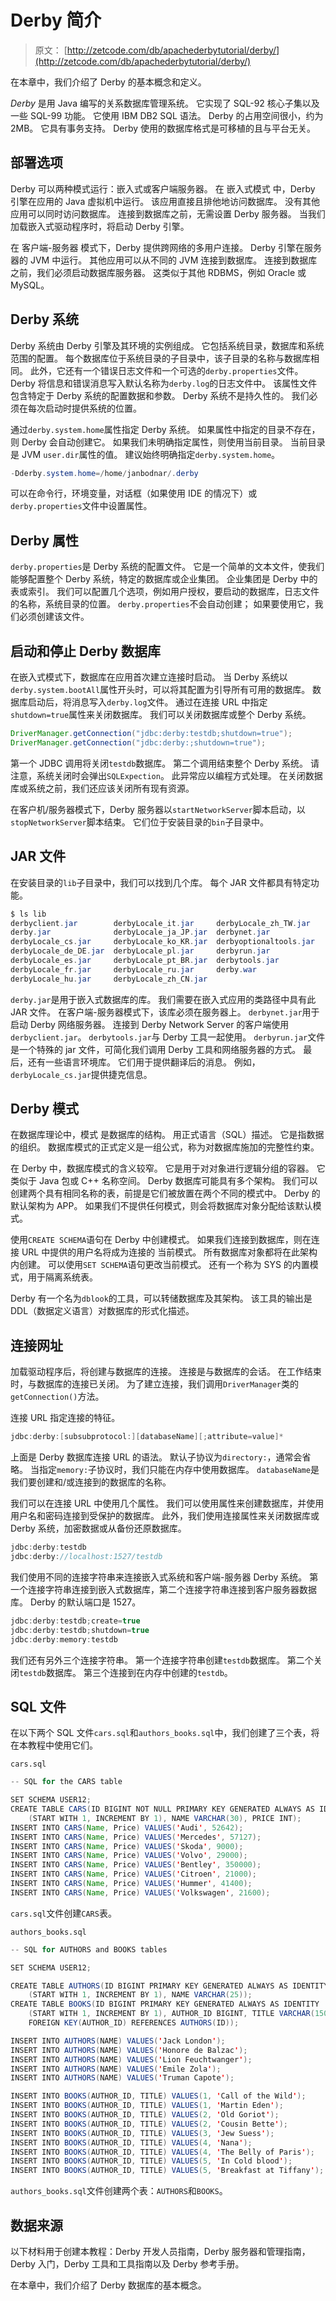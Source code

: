# Derby 简介

> 原文： [http://zetcode.com/db/apachederbytutorial/derby/](http://zetcode.com/db/apachederbytutorial/derby/)

在本章中，我们介绍了 Derby 的基本概念和定义。

_Derby_ 是用 Java 编写的关系数据库管理系统。 它实现了 SQL-92 核心子集以及一些 SQL-99 功能。 它使用 IBM DB2 SQL 语法。 Derby 的占用空间很小，约为 2MB。 它具有事务支持。 Derby 使用的数据库格式是可移植的且与平台无关。

## 部署选项

Derby 可以两种模式运行：嵌入式或客户端服务器。 在 嵌入式模式 中，Derby 引擎在应用的 Java 虚拟机中运行。 该应用直接且排他地访问数据库。 没有其他应用可以同时访问数据库。 连接到数据库之前，无需设置 Derby 服务器。 当我们加载嵌入式驱动程序时，将启动 Derby 引擎。

在 客户端-服务器 模式下，Derby 提供跨网络的多用户连接。 Derby 引擎在服务器的 JVM 中运行。 其他应用可以从不同的 JVM 连接到数据库。 连接到数据库之前，我们必须启动数据库服务器。 这类似于其他 RDBMS，例如 Oracle 或 MySQL。

## Derby 系统

Derby 系统由 Derby 引擎及其环境的实例组成。 它包括系统目录，数据库和系统范围的配置。 每个数据库位于系统目录的子目录中，该子目录的名称与数据库相同。 此外，它还有一个错误日志文件和一个可选的`derby.properties`文件。 Derby 将信息和错误消息写入默认名称为`derby.log`的日志文件中。 该属性文件包含特定于 Derby 系统的配置数据和参数。 Derby 系统不是持久性的。 我们必须在每次启动时提供系统的位置。

通过`derby.system.home`属性指定 Derby 系统。 如果属性中指定的目录不存在，则 Derby 会自动创建它。 如果我们未明确指定属性，则使用当前目录。 当前目录是 JVM `user.dir`属性的值。 建议始终明确指定`derby.system.home`。

```java
-Dderby.system.home=/home/janbodnar/.derby

```

可以在命令行，环境变量，对话框（如果使用 IDE 的情况下）或`derby.properties`文件中设置属性。

## Derby 属性

`derby.properties`是 Derby 系统的配置文件。 它是一个简单的文本文件，使我们能够配置整个 Derby 系统，特定的数据库或企业集团。 企业集团是 Derby 中的表或索引。 我们可以配置几个选项，例如用户授权，要启动的数据库，日志文件的名称，系统目录的位置。 `derby.properties`不会自动创建； 如果要使用它，我们必须创建该文件。

## 启动和停止 Derby 数据库

在嵌入式模式下，数据库在应用首次建立连接时启动。 当 Derby 系统以`derby.system.bootAll`属性开头时，可以将其配置为引导所有可用的数据库。 数据库启动后，将消息写入`derby.log`文件。 通过在连接 URL 中指定`shutdown=true`属性来关闭数据库。 我们可以关闭数据库或整个 Derby 系统。

```java
DriverManager.getConnection("jdbc:derby:testdb;shutdown=true");
DriverManager.getConnection("jdbc:derby:;shutdown=true");

```

第一个 JDBC 调用将关闭`testdb`数据库。 第二个调用结束整个 Derby 系统。 请注意，系统关闭时会弹出`SQLExpection`。 此异常应以编程方式处理。 在关闭数据库或系统之前，我们还应该关闭所有现有资源。

在客户机/服务器模式下，Derby 服务器以`startNetworkServer`脚本启动，以`stopNetworkServer`脚本结束。 它们位于安装目录的`bin`子目录中。

## JAR 文件

在安装目录的`lib`子目录中，我们可以找到几个库。 每个 JAR 文件都具有特定功能。

```java
$ ls lib
derbyclient.jar        derbyLocale_it.jar     derbyLocale_zh_TW.jar
derby.jar              derbyLocale_ja_JP.jar  derbynet.jar
derbyLocale_cs.jar     derbyLocale_ko_KR.jar  derbyoptionaltools.jar
derbyLocale_de_DE.jar  derbyLocale_pl.jar     derbyrun.jar
derbyLocale_es.jar     derbyLocale_pt_BR.jar  derbytools.jar
derbyLocale_fr.jar     derbyLocale_ru.jar     derby.war
derbyLocale_hu.jar     derbyLocale_zh_CN.jar

```

`derby.jar`是用于嵌入式数据库的库。 我们需要在嵌入式应用的类路径中具有此 JAR 文件。 在客户端-服务器模式下，该库必须在服务器上。 `derbynet.jar`用于启动 Derby 网络服务器。 连接到 Derby Network Server 的客户端使用`derbyclient.jar`。 `derbytools.jar`与 Derby 工具一起使用。 `derbyrun.jar`文件是一个特殊的 jar 文件，可简化我们调用 Derby 工具和网络服务器的方式。 最后，还有一些语言环境库。 它们用于提供翻译后的消息。 例如，`derbyLocale_cs.jar`提供捷克信息。

## Derby 模式

在数据库理论中，模式 是数据库的结构。 用正式语言（SQL）描述。 它是指数据的组织。 数据库模式的正式定义是一组公式，称为对数据库施加的完整性约束。

在 Derby 中，数据库模式的含义较窄。 它是用于对对象进行逻辑分组的容器。 它类似于 Java 包或 C++ 名称空间。 Derby 数据库可能具有多个架构。 我们可以创建两个具有相同名称的表，前提是它们被放置在两个不同的模式中。 Derby 的默认架构为 APP。 如果我们不提供任何模式，则会将数据库对象分配给该默认模式。

使用`CREATE SCHEMA`语句在 Derby 中创建模式。 如果我们连接到数据库，则在连接 URL 中提供的用户名将成为连接的 当前模式。 所有数据库对象都将在此架构内创建。 可以使用`SET SCHEMA`语句更改当前模式。 还有一个称为 SYS 的内置模式，用于隔离系统表。

Derby 有一个名为`dblook`的工具，可以转储数据库及其架构。 该工具的输出是 DDL（数据定义语言）对数据库的形式化描述。

## 连接网址

加载驱动程序后，将创建与数据库的连接。 连接是与数据库的会话。 在工作结束时，与数据库的连接已关闭。 为了建立连接，我们调用`DriverManager`类的`getConnection()`方法。

连接 URL 指定连接的特征。

```java
jdbc:derby:[subsubprotocol:][databaseName][;attribute=value]*

```

上面是 Derby 数据库连接 URL 的语法。 默认子协议为`directory:`，通常会省略。 当指定`memory:`子协议时，我们只能在内存中使用数据库。 `databaseName`是我们要创建和/或连接到的数据库的名称。

我们可以在连接 URL 中使用几个属性。 我们可以使用属性来创建数据库，并使用用户名和密码连接到受保护的数据库。 此外，我们使用连接属性来关闭数据库或 Derby 系统，加密数据或从备份还原数据库。

```java
jdbc:derby:testdb
jdbc:derby://localhost:1527/testdb

```

我们使用不同的连接字符串来连接嵌入式系统和客户端-服务器 Derby 系统。 第一个连接字符串连接到嵌入式数据库，第二个连接字符串连接到客户服务器数据库。 Derby 的默认端口是 1527。

```java
jdbc:derby:testdb;create=true
jdbc:derby:testdb;shutdown=true
jdbc:derby:memory:testdb

```

我们还有另外三个连接字符串。 第一个连接字符串创建`testdb`数据库。 第二个关闭`testdb`数据库。 第三个连接到在内存中创建的`testdb`。

## SQL 文件

在以下两个 SQL 文件`cars.sql`和`authors_books.sql`中，我们创建了三个表，将在本教程中使用它们。

`cars.sql`

```java
-- SQL for the CARS table

SET SCHEMA USER12;
CREATE TABLE CARS(ID BIGINT NOT NULL PRIMARY KEY GENERATED ALWAYS AS IDENTITY 
    (START WITH 1, INCREMENT BY 1), NAME VARCHAR(30), PRICE INT);
INSERT INTO CARS(Name, Price) VALUES('Audi', 52642);
INSERT INTO CARS(Name, Price) VALUES('Mercedes', 57127);
INSERT INTO CARS(Name, Price) VALUES('Skoda', 9000);
INSERT INTO CARS(Name, Price) VALUES('Volvo', 29000);
INSERT INTO CARS(Name, Price) VALUES('Bentley', 350000);
INSERT INTO CARS(Name, Price) VALUES('Citroen', 21000);
INSERT INTO CARS(Name, Price) VALUES('Hummer', 41400);
INSERT INTO CARS(Name, Price) VALUES('Volkswagen', 21600);

```

`cars.sql`文件创建`CARS`表。

`authors_books.sql`

```java
-- SQL for AUTHORS and BOOKS tables

SET SCHEMA USER12;

CREATE TABLE AUTHORS(ID BIGINT PRIMARY KEY GENERATED ALWAYS AS IDENTITY 
    (START WITH 1, INCREMENT BY 1), NAME VARCHAR(25));
CREATE TABLE BOOKS(ID BIGINT PRIMARY KEY GENERATED ALWAYS AS IDENTITY 
    (START WITH 1, INCREMENT BY 1), AUTHOR_ID BIGINT, TITLE VARCHAR(150), 
    FOREIGN KEY(AUTHOR_ID) REFERENCES AUTHORS(ID));

INSERT INTO AUTHORS(NAME) VALUES('Jack London');
INSERT INTO AUTHORS(NAME) VALUES('Honore de Balzac');
INSERT INTO AUTHORS(NAME) VALUES('Lion Feuchtwanger');
INSERT INTO AUTHORS(NAME) VALUES('Emile Zola');
INSERT INTO AUTHORS(NAME) VALUES('Truman Capote');

INSERT INTO BOOKS(AUTHOR_ID, TITLE) VALUES(1, 'Call of the Wild');
INSERT INTO BOOKS(AUTHOR_ID, TITLE) VALUES(1, 'Martin Eden');
INSERT INTO BOOKS(AUTHOR_ID, TITLE) VALUES(2, 'Old Goriot');
INSERT INTO BOOKS(AUTHOR_ID, TITLE) VALUES(2, 'Cousin Bette');
INSERT INTO BOOKS(AUTHOR_ID, TITLE) VALUES(3, 'Jew Suess');
INSERT INTO BOOKS(AUTHOR_ID, TITLE) VALUES(4, 'Nana');
INSERT INTO BOOKS(AUTHOR_ID, TITLE) VALUES(4, 'The Belly of Paris');
INSERT INTO BOOKS(AUTHOR_ID, TITLE) VALUES(5, 'In Cold blood');
INSERT INTO BOOKS(AUTHOR_ID, TITLE) VALUES(5, 'Breakfast at Tiffany');

```

`authors_books.sql`文件创建两个表：`AUTHORS`和`BOOKS`。

## 数据来源

以下材料用于创建本教程：Derby 开发人员指南，Derby 服务器和管理指南，Derby 入门，Derby 工具和工具指南以及 Derby 参考手册。

在本章中，我们介绍了 Derby 数据库的基本概念。